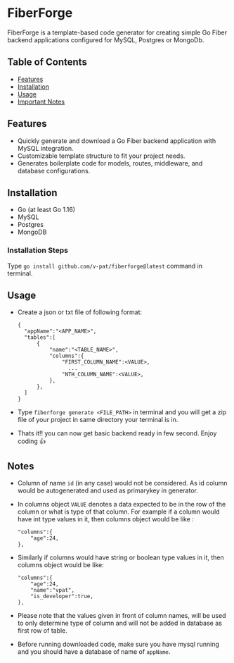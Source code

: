 # FiberForge

FiberForge is a template-based code generator for creating simple Go Fiber backend applications configured for MySQL, Postgres or MongoDb.

## Table of Contents

- [Features](#features)
- [Installation](#installation)
- [Usage](#usage)
- [Important Notes](#notes)

## Features

- Quickly generate and download a Go Fiber backend application with MySQL integration.
- Customizable template structure to fit your project needs.
- Generates boilerplate code for models, routes, middleware, and database configurations.


## Installation
- Go (at least Go 1.16)
- MySQL
- Postgres
- MongoDB

### Installation Steps

Type ```go install github.com/v-pat/fiberforge@latest``` command in terminal.

## Usage

- Create a json or txt file of following format:
  ```
  {
    "appName":"<APP_NAME>",
    "tables":[
        {
            "name":"<TABLE_NAME>",
            "columns":{
                "FIRST_COLUMN_NAME":<VALUE>,
                  ...
                "NTH_COLUMN_NAME":<VALUE>,
            },
        },
    ]
  }
  ```
- Type ```fiberforge generate <FILE_PATH>``` in terminal and you will get a zip file of your project in same directory your terminal is in.

- Thats it!! you can now get basic backend ready in few second. Enjoy coding 👍

## Notes
- Column of name ```id``` (in any case) would not be considered. As id column would be autogenerated and used as primarykey in generator.
  
- In columns object ```VALUE``` denotes a data expected to be in the row of the column or what is type of that column. For example if a column would have int type values in it, then columns object would be like :
  ```
  "columns":{
      "age":24,
  },
  ```
  
- Similarly if columns would have string or boolean type values in it, then columns object would be like:
  ```
  "columns":{
      "age":24,
      "name":"vpat",
      "is_developer":true,
  },
  ```

- Please note that the values given in front of column names, will be used to only determine type of column and will not be added in database as first row of table. 

- Before running downloaded code, make sure you have mysql running and you should have a database of name of ```appName```.

